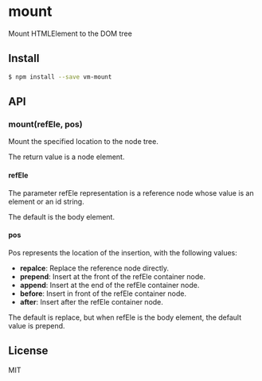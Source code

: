 # mount
Mount HTMLElement to the DOM tree

## Install
```sh
$ npm install --save vm-mount
```

## API
### mount(refEle, pos)

Mount the specified location to the node tree.

The return value is a node element.

#### refEle
The parameter refEle representation is a reference node whose value is an element or an id string.

The default is the body element. 

#### pos
Pos represents the location of the insertion, with the following values:
- **repalce**: Replace the reference node directly.
- **prepend**: Insert at the front of the refEle container node.
- **append**: Insert at the end of the refEle container node.
- **before**: Insert in front of the refEle container node.
- **after**: Insert after the refEle container node.

The default is replace, but when refEle is the body element, the default value is prepend.

## License
MIT
